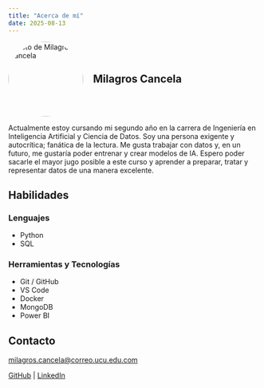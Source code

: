 ```yaml
---
title: "Acerca de mí"
date: 2025-08-13
---
```


<div style="display: flex; align-items: center; gap: 20px;">
  <img
    src="../assets/img_ln/foto_linkedin.png"
    alt="Foto de Milagros Cancela"
    style="border-radius: 50%; width: 150px; height: 150px; object-fit: cover;">
  <h2 style="margin: 0;">Milagros Cancela</h2>
</div>


Actualmente estoy cursando mi segundo año en la carrera de Ingeniería en Inteligencia Artificial y Ciencia de Datos. Soy una persona exigente y autocrítica; fanática de la lectura. Me gusta trabajar con datos y, en un futuro, me gustaría poder entrenar y crear modelos de IA. Espero poder sacarle el mayor jugo posible a este curso y aprender a preparar, tratar y representar datos de una manera excelente.

## Habilidades
### Lenguajes

- Python 
- SQL 

### Herramientas y Tecnologías
- Git / GitHub 
- VS Code 
- Docker
- MongoDB 
- Power BI 


## Contacto

milagros.cancela@correo.ucu.edu.com

<a href="https://github.com/milagroscancela" class="custom-link">GitHub</a> |
<a href="https://www.linkedin.com/in/milagros-cancela-cano-56035331b/" class="custom-link">LinkedIn</a>